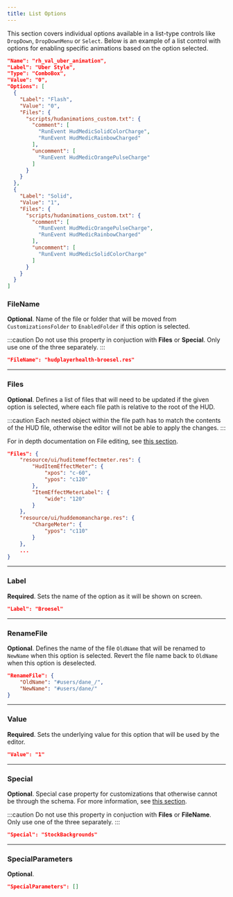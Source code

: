 ```yaml
---
title: List Options
---
```


This section covers individual options available in a list-type controls like `DropDown`, `DropDownMenu` or `Select`. Below is an example of a list control with options for enabling specific animations based on the option selected.

```json
"Name": "rh_val_uber_animation",
"Label": "Uber Style",
"Type": "ComboBox",
"Value": "0",
"Options": [
  {
    "Label": "Flash",
    "Value": "0",
    "Files": {
      "scripts/hudanimations_custom.txt": {
        "comment": [
          "RunEvent HudMedicSolidColorCharge",
          "RunEvent HudMedicRainbowCharged"
        ],
        "uncomment": [
          "RunEvent HudMedicOrangePulseCharge"
        ]
      }
    }
  },
  {
    "Label": "Solid",
    "Value": "1",
    "Files": {
      "scripts/hudanimations_custom.txt": {
        "comment": [
          "RunEvent HudMedicOrangePulseCharge",
          "RunEvent HudMedicRainbowCharged"
        ],
        "uncomment": [
          "RunEvent HudMedicSolidColorCharge"
        ]
      }
    }
  }
]
```

### FileName

**Optional**. Name of the file or folder that will be moved from `CustomizationsFolder` to `EnabledFolder` if this option is selected.

:::caution
Do not use this property in conjuction with **Files** or **Special**. Only use one of the three separately.
:::

```json
"FileName": "hudplayerhealth-broesel.res"
```

---


### Files

**Optional**. Defines a list of files that will need to be updated if the given option is selected, where each file path is relative to the root of the HUD.

:::caution
Each nested object within the file path has to match the contents of the HUD file, otherwise the editor will not be able to apply the changes.
:::

For in depth documentation on File editing, see [this section][docs-files].

```json
"Files": {
	"resource/ui/huditemeffectmeter.res": {
		"HudItemEffectMeter": {
			"xpos": "c-60",
			"ypos": "c120"
		},
		"ItemEffectMeterLabel": {
			"wide": "120"
		}
	},
	"resource/ui/huddemomancharge.res": {
		"ChargeMeter": {
			"ypos": "c110"
		}
	},
	...
}
```

---

### Label

**Required**. Sets the name of the option as it will be shown on screen.

```json
"Label": "Broesel"
```

---

### RenameFile

**Optional**. Defines the name of the file `OldName` that will be renamed to `NewName` when this option is selected. Revert the file name back to `OldName` when this option is deselected.

```json
"RenameFile": {
	"OldName": "#users/dane_/",
	"NewName": "#users/dane/"
}
```

---

### Value

**Required**. Sets the underlying value for this option that will be used by the editor.

```json
"Value": "1"
```

---

### Special

**Optional**. Special case property for customizations that otherwise cannot be through the schema. For more information, see [this section][docs-special].

:::caution
Do not use this property in conjuction with **Files** or **FileName**. Only use one of the three separately.
:::

```json
"Special": "StockBackgrounds"
```

---

### SpecialParameters

**Optional**.

```json
"SpecialParameters": []
```

<!-- MARKDOWN LINKS -->
[docs-special]: http://criticalflaw.ca/TF2HUD.Editor/json/special/
[docs-files]: http://criticalflaw.ca/TF2HUD.Editor/json/files/
